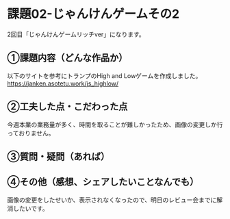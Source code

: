 # 課題02-じゃんけんゲームその2
2回目「じゃんけんゲームリッチver」になります。

## ①課題内容（どんな作品か）
以下のサイトを参考にトランプのHigh and Lowゲームを作成しました。  
https://janken.asotetu.work/js_highlow/

## ②工夫した点・こだわった点
今週本業の業務量が多く、時間を取ることが難しかったため、画像の変更しか行っておりません。

## ③質問・疑問（あれば）

## ④その他（感想、シェアしたいことなんでも）
画像の変更をしたせいか、表示されなくなったので、明日のレビュー会までに解消したいです。
